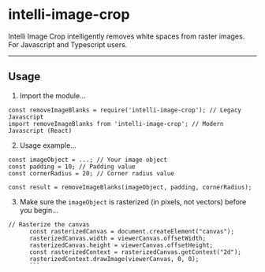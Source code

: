 # intelli-image-crop
Intelli Image Crop intelligently removes white spaces from raster images. For Javascript and Typescript users.

---

## Usage

1. Import the module...
```
const removeImageBlanks = require('intelli-image-crop'); // Legacy Javascript
import removeImageBlanks from 'intelli-image-crop'; // Modern Javascript (React)
```

2. Usage example...
```
const imageObject = ...; // Your image object
const padding = 10; // Padding value
const cornerRadius = 20; // Corner radius value

const result = removeImageBlanks(imageObject, padding, cornerRadius);
```

3. Make sure the ```imageObject``` is rasterized (in pixels, not vectors) before you begin...
```
// Rasterize the canvas
      const rasterizedCanvas = document.createElement("canvas");
      rasterizedCanvas.width = viewerCanvas.offsetWidth;
      rasterizedCanvas.height = viewerCanvas.offsetHeight;
      const rasterizedContext = rasterizedCanvas.getContext("2d");
      rasterizedContext.drawImage(viewerCanvas, 0, 0);
      ```

